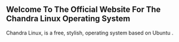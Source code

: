 ## Welcome To The Official Website For The Chandra Linux Operating System

Chandra Linux, is a free, stylish, operating system based on Ubuntu .
